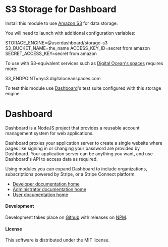 # S3 Storage for Dashboard

Install this module to use [Amazon S3](https://aws.amazon.com/s3) for data storage.

You will need to launch with additional configuration variables:

  STORAGE_ENGINE=@userdashboard/storage-s3
  S3_BUCKET_NAME=the_name
  ACCESS_KEY_ID=secret from amazon
  SECRET_ACCESS_KEY=secret from amazon

To use with S3-equivalent services such as [Digital Ocean\'s spaces]() requires more:

  S3_ENDPOINT=nyc3.digitaloceanspaces.com

To test this module use [Dashboard](https://github.com/userdashboard/dashboard)'s test suite configured with this storage engine.

# Dashboard

Dashboard is a NodeJS project that provides a reusable account management system for web applications. 

Dashboard proxies your application server to create a single website where pages like signing in or changing your password are provided by Dashboard.  Your application server can be anything you want, and use Dashboard's API to access data as required.

Using modules you can expand Dashboard to include organizations, subscriptions powered by Stripe, or a Stripe Connect platform.

- [Developer documentation home](https://userdashboard.github.io/home)
- [Administrator documentation home](https://userdashboard.github.io/administrators/home)
- [User documentation home](https://userdashboard.github.io/users/home)

#### Development

Development takes place on [Github](https://github.com/userdashboard/storage-s3) with releases on [NPM](https://www.npmjs.com/package/@userdashboard/storage-s3).

#### License

This software is distributed under the MIT license.
